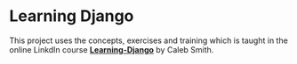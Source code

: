 # Learning Django

This project uses the concepts, exercises and training which is taught in the online LinkdIn course [__Learning-Django__](https://www.linkedin.com/learning/learning-django) by Caleb Smith.
